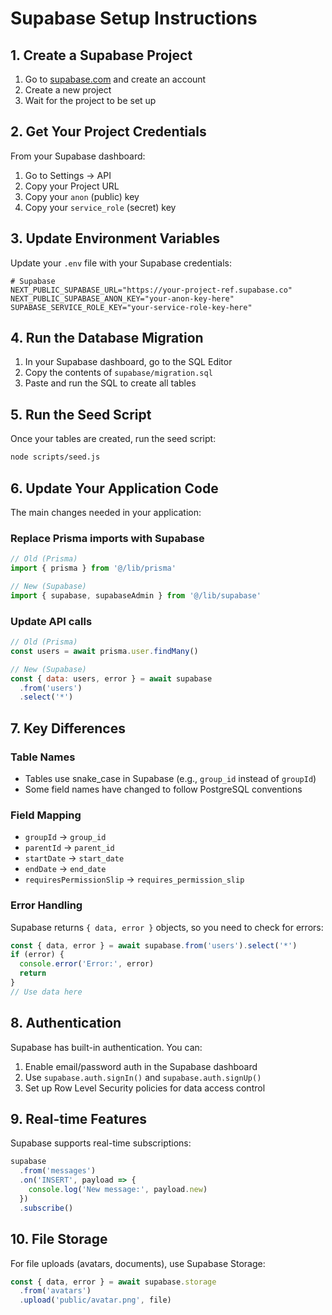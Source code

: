 # Supabase Setup Instructions

## 1. Create a Supabase Project

1. Go to [supabase.com](https://supabase.com) and create an account
2. Create a new project
3. Wait for the project to be set up

## 2. Get Your Project Credentials

From your Supabase dashboard:

1. Go to Settings → API
2. Copy your Project URL
3. Copy your `anon` (public) key
4. Copy your `service_role` (secret) key

## 3. Update Environment Variables

Update your `.env` file with your Supabase credentials:

```env
# Supabase
NEXT_PUBLIC_SUPABASE_URL="https://your-project-ref.supabase.co"
NEXT_PUBLIC_SUPABASE_ANON_KEY="your-anon-key-here"
SUPABASE_SERVICE_ROLE_KEY="your-service-role-key-here"
```

## 4. Run the Database Migration

1. In your Supabase dashboard, go to the SQL Editor
2. Copy the contents of `supabase/migration.sql`
3. Paste and run the SQL to create all tables

## 5. Run the Seed Script

Once your tables are created, run the seed script:

```bash
node scripts/seed.js
```

## 6. Update Your Application Code

The main changes needed in your application:

### Replace Prisma imports with Supabase

```javascript
// Old (Prisma)
import { prisma } from '@/lib/prisma'

// New (Supabase)
import { supabase, supabaseAdmin } from '@/lib/supabase'
```

### Update API calls

```javascript
// Old (Prisma)
const users = await prisma.user.findMany()

// New (Supabase)
const { data: users, error } = await supabase
  .from('users')
  .select('*')
```

## 7. Key Differences

### Table Names
- Tables use snake_case in Supabase (e.g., `group_id` instead of `groupId`)
- Some field names have changed to follow PostgreSQL conventions

### Field Mapping
- `groupId` → `group_id`
- `parentId` → `parent_id`
- `startDate` → `start_date`
- `endDate` → `end_date`
- `requiresPermissionSlip` → `requires_permission_slip`

### Error Handling
Supabase returns `{ data, error }` objects, so you need to check for errors:

```javascript
const { data, error } = await supabase.from('users').select('*')
if (error) {
  console.error('Error:', error)
  return
}
// Use data here
```

## 8. Authentication

Supabase has built-in authentication. You can:

1. Enable email/password auth in the Supabase dashboard
2. Use `supabase.auth.signIn()` and `supabase.auth.signUp()`
3. Set up Row Level Security policies for data access control

## 9. Real-time Features

Supabase supports real-time subscriptions:

```javascript
supabase
  .from('messages')
  .on('INSERT', payload => {
    console.log('New message:', payload.new)
  })
  .subscribe()
```

## 10. File Storage

For file uploads (avatars, documents), use Supabase Storage:

```javascript
const { data, error } = await supabase.storage
  .from('avatars')
  .upload('public/avatar.png', file)
```
